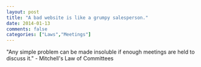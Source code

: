 ```yaml
---
layout: post
title: "A bad website is like a grumpy salesperson."
date: 2014-01-13
comments: false
categories: ["Laws","Meetings"]
---
```


<span class='quote'>"Any simple problem can be made insoluble if enough meetings are held to discuss it."</span>
<span class='by'>- Mitchell's Law of Committees</span>
